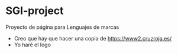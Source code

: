 # SGI-project
Proyecto de página para Lenguajes de marcas
- Creo que hay que hacer una copia de https://www2.cruzroja.es/
- Yo haré el logo
